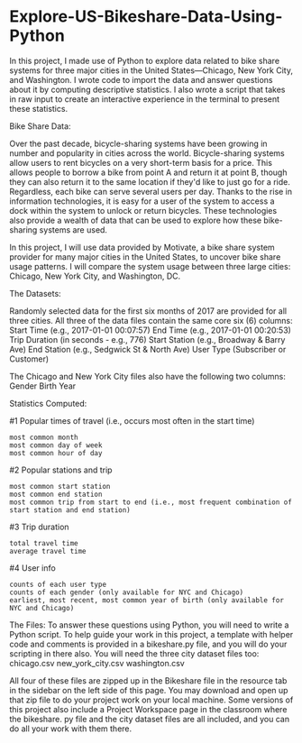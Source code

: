 # Explore-US-Bikeshare-Data-Using-Python
In this project, I made use of Python to explore data related to bike share systems for three major cities in the United States—Chicago, New York City, and Washington.
I wrote code to import the data and answer questions about it by computing descriptive statistics. 
I also wrote a script that takes in raw input to create an interactive experience in the terminal to present these statistics.

Bike Share Data:

Over the past decade, bicycle-sharing systems have been growing in number and popularity in cities across the world. Bicycle-sharing systems allow users to rent bicycles on a very short-term basis for a price. 
This allows people to borrow a bike from point A and return it at point B, though they can also return it to the same location if they'd like to just go for a ride. 
Regardless, each bike can serve several users per day.
Thanks to the rise in information technologies, it is easy for a user of the system to access a dock within the system to unlock or return bicycles. 
These technologies also provide a wealth of data that can be used to explore how these bike-sharing systems are used.

In this project, I will use data provided by Motivate, a bike share system provider for many major cities in the United States, to uncover bike share usage patterns. 
I will compare the system usage between three large cities: Chicago, New York City, and Washington, DC.

The Datasets:

Randomly selected data for the first six months of 2017 are provided for all three cities. All three of the data files contain the same core six (6) columns:
    Start Time (e.g., 2017-01-01 00:07:57)
    End Time (e.g., 2017-01-01 00:20:53)
    Trip Duration (in seconds - e.g., 776)
    Start Station (e.g., Broadway & Barry Ave)
    End Station (e.g., Sedgwick St & North Ave)
    User Type (Subscriber or Customer)

The Chicago and New York City files also have the following two columns:
    Gender
    Birth Year
    
Statistics Computed:

#1 Popular times of travel (i.e., occurs most often in the start time)

    most common month
    most common day of week
    most common hour of day

#2 Popular stations and trip

    most common start station
    most common end station
    most common trip from start to end (i.e., most frequent combination of start station and end station)

#3 Trip duration

    total travel time
    average travel time

#4 User info

    counts of each user type
    counts of each gender (only available for NYC and Chicago)
    earliest, most recent, most common year of birth (only available for NYC and Chicago)

The Files:
To answer these questions using Python, you will need to write a Python script. To help guide your work in this project, a template with helper code and comments is provided in a bikeshare.py file, and you will do your scripting in there also. You will need the three city dataset files too:
    chicago.csv
    new_york_city.csv
    washington.csv

All four of these files are zipped up in the Bikeshare file in the resource tab in the sidebar on the left side of this page. 
You may download and open up that zip file to do your project work on your local machine.
Some versions of this project also include a Project Workspace page in the classroom where the bikeshare.
py file and the city dataset files are all included, and you can do all your work with them there.

